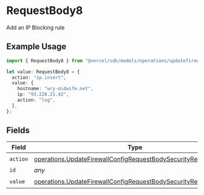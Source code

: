 # RequestBody8

Add an IP Blocking rule

## Example Usage

```typescript
import { RequestBody8 } from "@vercel/sdk/models/operations/updatefirewallconfig.js";

let value: RequestBody8 = {
  action: "ip.insert",
  value: {
    hostname: "wry-midwife.net",
    ip: "93.228.21.42",
    action: "log",
  },
};
```

## Fields

| Field                                                                                                                                                | Type                                                                                                                                                 | Required                                                                                                                                             | Description                                                                                                                                          |
| ---------------------------------------------------------------------------------------------------------------------------------------------------- | ---------------------------------------------------------------------------------------------------------------------------------------------------- | ---------------------------------------------------------------------------------------------------------------------------------------------------- | ---------------------------------------------------------------------------------------------------------------------------------------------------- |
| `action`                                                                                                                                             | [operations.UpdateFirewallConfigRequestBodySecurityRequest8Action](../../models/operations/updatefirewallconfigrequestbodysecurityrequest8action.md) | :heavy_check_mark:                                                                                                                                   | N/A                                                                                                                                                  |
| `id`                                                                                                                                                 | *any*                                                                                                                                                | :heavy_minus_sign:                                                                                                                                   | N/A                                                                                                                                                  |
| `value`                                                                                                                                              | [operations.UpdateFirewallConfigRequestBodySecurityRequestValue](../../models/operations/updatefirewallconfigrequestbodysecurityrequestvalue.md)     | :heavy_check_mark:                                                                                                                                   | N/A                                                                                                                                                  |